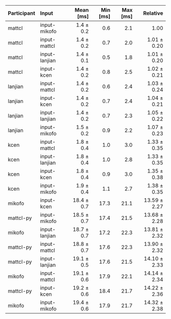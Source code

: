 | Participant | Input | Mean [ms] | Min [ms] | Max [ms] | Relative |
|:---|:---|---:|---:|---:|---:|
| mattcl | input-mikofo | 1.4 ± 0.2 | 0.6 | 2.1 | 1.00 |
| mattcl | input-mattcl | 1.4 ± 0.2 | 0.7 | 2.0 | 1.01 ± 0.20 |
| mattcl | input-lanjian | 1.4 ± 0.1 | 0.5 | 1.8 | 1.01 ± 0.20 |
| mattcl | input-kcen | 1.4 ± 0.2 | 0.8 | 2.5 | 1.02 ± 0.21 |
| lanjian | input-mattcl | 1.4 ± 0.2 | 0.6 | 2.4 | 1.03 ± 0.24 |
| lanjian | input-kcen | 1.4 ± 0.2 | 0.7 | 2.4 | 1.04 ± 0.21 |
| lanjian | input-lanjian | 1.4 ± 0.2 | 0.7 | 2.3 | 1.05 ± 0.22 |
| lanjian | input-mikofo | 1.5 ± 0.2 | 0.9 | 2.2 | 1.07 ± 0.23 |
| kcen | input-mattcl | 1.8 ± 0.4 | 1.0 | 3.0 | 1.33 ± 0.35 |
| kcen | input-lanjian | 1.8 ± 0.4 | 1.0 | 2.8 | 1.33 ± 0.35 |
| kcen | input-kcen | 1.8 ± 0.4 | 0.9 | 3.0 | 1.35 ± 0.38 |
| kcen | input-mikofo | 1.9 ± 0.4 | 1.1 | 2.7 | 1.38 ± 0.35 |
| mikofo | input-kcen | 18.4 ± 0.7 | 17.3 | 21.1 | 13.59 ± 2.27 |
| mattcl-py | input-mikofo | 18.5 ± 0.7 | 17.4 | 21.5 | 13.68 ± 2.28 |
| mikofo | input-lanjian | 18.7 ± 0.7 | 17.2 | 22.3 | 13.81 ± 2.32 |
| mattcl-py | input-mattcl | 18.8 ± 0.7 | 17.6 | 22.3 | 13.90 ± 2.32 |
| mattcl-py | input-lanjian | 19.1 ± 0.5 | 17.6 | 21.5 | 14.10 ± 2.33 |
| mikofo | input-mattcl | 19.1 ± 0.6 | 17.9 | 22.1 | 14.14 ± 2.34 |
| mattcl-py | input-kcen | 19.2 ± 0.6 | 18.4 | 21.7 | 14.22 ± 2.36 |
| mikofo | input-mikofo | 19.4 ± 0.6 | 17.9 | 21.7 | 14.32 ± 2.38 |
